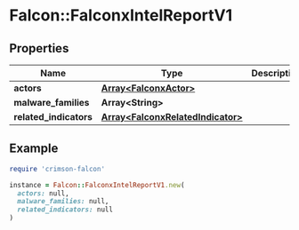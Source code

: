 # Falcon::FalconxIntelReportV1

## Properties

| Name | Type | Description | Notes |
| ---- | ---- | ----------- | ----- |
| **actors** | [**Array&lt;FalconxActor&gt;**](FalconxActor.md) |  | [optional] |
| **malware_families** | **Array&lt;String&gt;** |  | [optional] |
| **related_indicators** | [**Array&lt;FalconxRelatedIndicator&gt;**](FalconxRelatedIndicator.md) |  | [optional] |

## Example

```ruby
require 'crimson-falcon'

instance = Falcon::FalconxIntelReportV1.new(
  actors: null,
  malware_families: null,
  related_indicators: null
)
```

